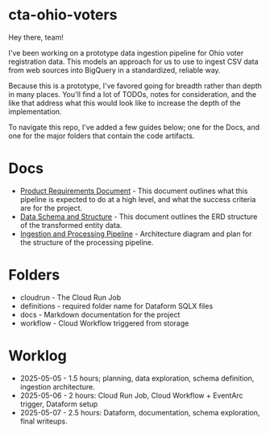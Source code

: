 # cta-ohio-voters

Hey there, team!

I've been working on a prototype data ingestion pipeline for Ohio voter registration data. This models an approach for us to use to ingest CSV data from web sources into BigQuery in a standardized, reliable way.

Because this is a prototype, I've favored going for breadth rather than depth in many places. You'll find a lot of TODOs, notes for consideration, and the like that address what this would look like to increase the depth of the implementation.

To navigate this repo, I've added a few guides below; one for the Docs, and one for the major folders that contain the code artifacts.

# Docs

- [Product Requirements Document](docs/00%20PRD.md) - This document outlines what this pipeline is expected to do at a high level, and what the success criteria are for the project.
- [Data Schema and Structure](docs/01%20Data%20Structure.md) - This document outlines the ERD structure of the transformed entity data.
- [Ingestion and Processing Pipeline](docs/02%20Ingestion.md) - Architecture diagram and plan for the structure of the processing pipeline.

# Folders

- cloudrun - The Cloud Run Job
- definitions - required folder name for Dataform SQLX files
- docs - Markdown documentation for the project
- workflow - Cloud Workflow triggered from storage

# Worklog

- 2025-05-05 - 1.5 hours; planning, data exploration, schema definition, ingestion architecture.
- 2025-05-06 - 2 hours: Cloud Run Job, Cloud Workflow + EventArc trigger, Dataform setup
- 2025-05-07 - 2.5 hours: Dataform, documentation, schema exploration, final writeups.
